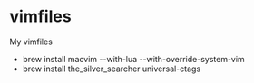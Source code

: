 # vimfiles
My vimfiles

- brew install macvim --with-lua --with-override-system-vim
- brew install the_silver_searcher universal-ctags
